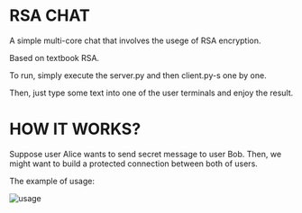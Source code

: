 # RSA CHAT

A simple multi-core chat that involves the usege of RSA encryption.

Based on textbook RSA.

To run, simply execute the server.py and then client.py-s one by one.

Then, just type some text into one of the user terminals and enjoy the result.

# HOW IT WORKS?

Suppose user Alice wants to send secret message to user Bob. Then, we might want to build a protected connection between both of users.

The example of usage:

![usage](https://user-images.githubusercontent.com/91615650/166143608-5bf3b5ca-56d4-4112-994d-6d8f8bd8e77d.png)
